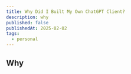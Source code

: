 ```yaml
---
title: Why Did I Built My Own ChatGPT Client?
description: why
published: false
publishedAt: 2025-02-02
tags:
  - personal
---
```


## Why
